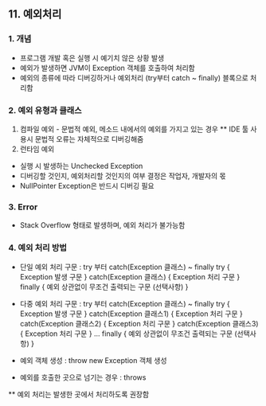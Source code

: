 ## 11. 예외처리

### 1. 개념
- 프로그램 개발 혹은 실행 시 예기치 않은 상황 발생
- 예외가 발생하면 JVM이 Exception 객체를 호출하여 처리함
- 예외의 종류에 따라 디버깅하거나 예외처리 (try부터 catch ~ finally) 블록으로 처리함

### 2. 예외 유형과 클래스
1) 컴파일 예외 - 문법적 예외, 메소드 내에서의 예외를 가지고 있는 경우
   ** IDE 툴 사용시 문법적 오류는 자체적으로 디버깅해줌
2) 런타임 예외
- 실행 시 발생하는 Unchecked Exception
- 디버깅할 것인지, 예외처리할 것인지의 여부 결정은 작업자, 개발자의 몫
- NullPointer Exception은 반드시 디버깅 필요

### 3. Error
- Stack Overflow 형태로 발생하며, 예외 처리가 불가능함

### 4. 예외 처리 방법
- 단일 예외 처리 구문 : try 부터 catch(Exception 클래스) ~ finally
try {
	Exception 발생 구문
} catch(Exception 클래스) {
	Exception 처리 구문
} finally {
	예외 상관없이 무조건 출력되는 구문 (선택사항)
}

- 다중 예외 처리 구문 : try 부터 catch(Exception 클래스) ~ finally
try {
	Exception 발생 구문
} catch(Exception 클래스1) {
	Exception 처리 구문
} catch(Exception 클래스2) {
	Exception 처리 구문
} catch(Exception 클래스3) {
	Exception 처리 구문
} ... finally {
	예외 상관없이 무조건 출력되는 구문 (선택사항)
}

- 예외 객체 생성 : throw new Exception 객체 생성
- 예외를 호출한 곳으로 넘기는 경우 : throws

** 예외 처리는 발생한 곳에서 처리하도록 권장함